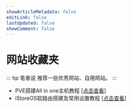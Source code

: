 ```yaml
---
showArticleMetadata: false
editLink: false
lastUpdated: false
showComment: false
---
```


# 网站收藏夹

::: tip 笔者说
推荐一些优秀网站、自用网站。
:::

- PVE搭建All in one主机教程  [[点击查看](./2024/08/04/PVE虚拟机搭建AIO主机.md)]
- iStoreOS软路由搭建及常用设置教程  [[点击查看](./2024/08/04/iStoreOS软路由.md)]

